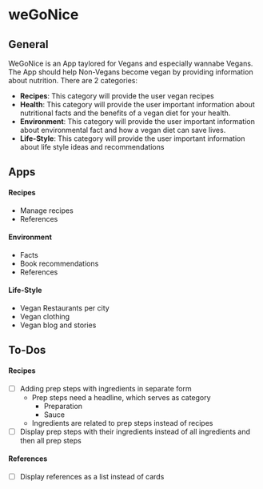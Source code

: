 # weGoNice

## General

WeGoNice is an App taylored for Vegans and especially wannabe Vegans. The App should help Non-Vegans become vegan by providing information about nutrition. There are 2 categories:

- **Recipes**: This category will provide the user vegan recipes
- **Health**: This category will provide the user important information about nutritional facts and the benefits of a vegan diet for your health.
- **Environment**: This category will provide the user important information about environmental fact and how a vegan diet can save lives.
- **Life-Style**: This category will provide the user important information about life style ideas and recommendations

## Apps

#### Recipes

- Manage recipes
- References

#### Environment

- Facts
- Book recommendations
- References

#### Life-Style

- Vegan Restaurants per city
- Vegan clothing
- Vegan blog and stories

## To-Dos

#### Recipes

- [ ] Adding prep steps with ingredients in separate form
  - Prep steps need a headline, which serves as category
    - Preparation
    - Sauce
  - Ingredients are related to prep steps instead of recipes
- [ ] Display prep steps with their ingredients instead of all ingredients and then all prep steps

#### References

- [ ] Display references as a list instead of cards
